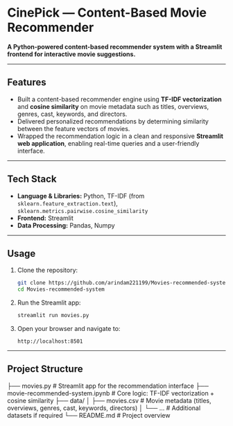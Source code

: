 # CinePick — Content-Based Movie Recommender

**A Python-powered content-based recommender system with a Streamlit frontend for interactive movie suggestions.**

---

##  Features
- Built a content-based recommender engine using **TF-IDF vectorization** and **cosine similarity** on movie metadata such as titles, overviews, genres, cast, keywords, and directors.
- Delivered personalized recommendations by determining similarity between the feature vectors of movies.
- Wrapped the recommendation logic in a clean and responsive **Streamlit web application**, enabling real-time queries and a user-friendly interface.

---

##  Tech Stack
- **Language & Libraries:** Python, TF-IDF (from `sklearn.feature_extraction.text`), `sklearn.metrics.pairwise.cosine_similarity`
- **Frontend:** Streamlit
- **Data Processing:** Pandas, Numpy

---

##  Usage

1. Clone the repository:
    ```bash
    git clone https://github.com/arindam221199/Movies-recommended-system
    cd Movies-recommended-system
    ```

2. Run the Streamlit app:
    ```bash
    streamlit run movies.py
    ```

3. Open your browser and navigate to:
    ```
    http://localhost:8501
    ```

---

##  Project Structure

├── movies.py # Streamlit app for the recommendation interface
├── movie-recommended-system.ipynb # Core logic: TF-IDF vectorization + cosine similarity
├── data/
│ ├── movies.csv # Movie metadata (titles, overviews, genres, cast, keywords, directors)
│ └── ... # Additional datasets if required
└── README.md # Project overview
